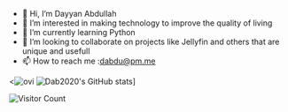 - 👋 Hi, I’m Dayyan Abdullah
- 👀 I’m interested in making technology to improve the quality of living
- 🌱 I’m currently learning Python
- 💞️ I’m looking to collaborate on projects like Jellyfin and others that are unique and usefull
- 📫 How to reach me :dabdu@pm.me

<<img src="https://github-readme-stats.vercel.app/api/top-langs?username=dab2020&show_icons=true&locale=en&layout=compact&theme=chartreuse-dark" alt="ovi" />
![Dab2020's GitHub stats](https://github-readme-stats.vercel.app/api?username=dab2020)]      


![Visitor Count](https://profile-counter.glitch.me/dab2020/count.svg)
  


